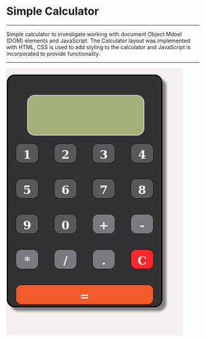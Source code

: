 
# Simple Calculator 
___

Simple calculator to investigate working with document Object Mdoel (DOM) elements and JavaScript. The Calculator layout was implemented with HTML, CSS is used to add styling to the calculator and JavaScript is incorporated to provide functionality. 
___
![Screenshot](https://github.com/jmg5219/DOM-Calculator-Exercise/blob/master/images/calculator1.png)


